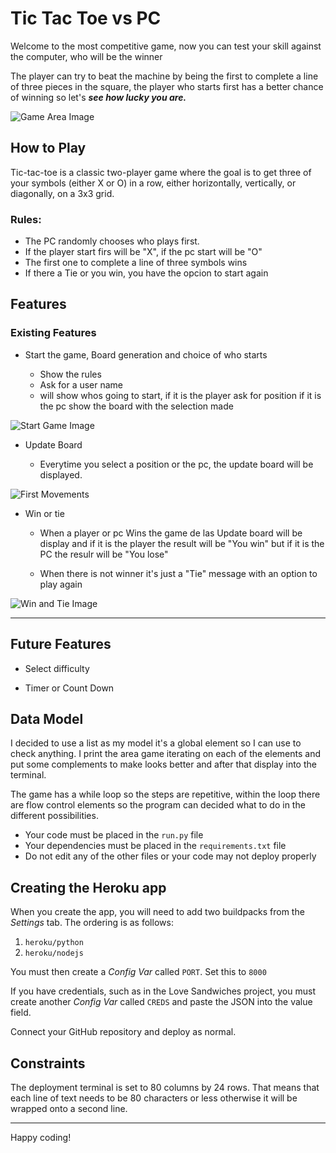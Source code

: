 # Tic Tac Toe vs PC

Welcome to the most competitive game, now you can test your skill against the computer, who will be the winner

The player can try to beat the machine by being the first to complete a line of three pieces in the square, the player who starts first has a better chance of winning so let's ***see how lucky you are.***

![Game Area Image](./assets/images/pc2.jpg)


## How to Play

Tic-tac-toe is a classic two-player game where the goal is to get three of your symbols (either X or O) in a row, either horizontally, vertically, or diagonally, on a 3x3 grid.

### Rules:
- The PC randomly chooses who plays first.
- If the player start firs will be "X", if the pc start will be "O"
- The first one to complete a line of three symbols wins
- If there a Tie or you win,  you have the opcion to start again 

## Features

### Existing Features

* Start the game, Board generation and choice of who starts

    *   Show the rules
    *   Ask for a user name
    *   will show whos going to start, if it is the player ask for position if it is the pc show the board with the selection made

![Start Game Image](./assets/images/pc2.jpg)
* Update Board 

    * Everytime you select a position or the pc, the update board will be displayed.

![First Movements](./assets/images/pc2.jpg)

* Win or tie

    * When a player or pc Wins the game de las Update board will be display and if it is the player the result will be "You win" but if it is the PC the resulr will be "You lose"

    * When there is not winner it's just a "Tie" message with an option to play again 

![Win and Tie Image](./assets/images/pc2.jpg)

----

## Future Features

* Select difficulty

* Timer or Count Down



## Data Model

I decided to use a list as my model it's a global element so I can use to check anything. I print the area game iterating on each of the elements and put some complements to make looks better and after that display into the terminal.

The game has  a while loop so the steps are repetitive, within the loop there are flow control elements so the program can decided what to do in the different possibilities.



- Your code must be placed in the `run.py` file
- Your dependencies must be placed in the `requirements.txt` file
- Do not edit any of the other files or your code may not deploy properly

## Creating the Heroku app

When you create the app, you will need to add two buildpacks from the _Settings_ tab. The ordering is as follows:

1. `heroku/python`
2. `heroku/nodejs`

You must then create a _Config Var_ called `PORT`. Set this to `8000`

If you have credentials, such as in the Love Sandwiches project, you must create another _Config Var_ called `CREDS` and paste the JSON into the value field.

Connect your GitHub repository and deploy as normal.

## Constraints

The deployment terminal is set to 80 columns by 24 rows. That means that each line of text needs to be 80 characters or less otherwise it will be wrapped onto a second line.

---

Happy coding!
